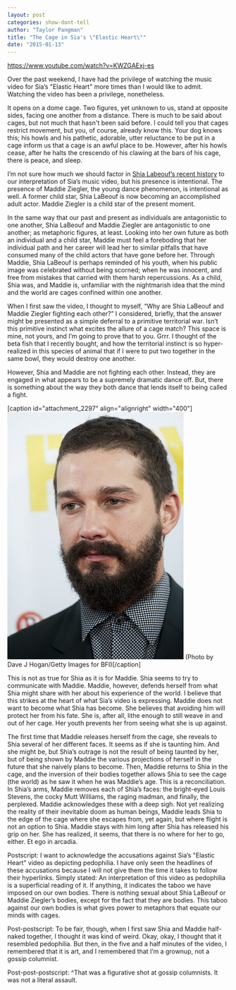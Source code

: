 ```yaml
---
layout: post
categories: show-dont-tell
author: "Taylor Pangman"
title: "The Cage in Sia's \"Elastic Heart\""
date: "2015-01-13"
---
```


https://www.youtube.com/watch?v=KWZGAExj-es

Over the past weekend, I have had the privilege of watching the music video for Sia’s "Elastic Heart" more times than I would like to admit. Watching the video has been a privilege, nonetheless. 

It opens on a dome cage. Two figures, yet unknown to us, stand at opposite sides, facing one another from a distance. There is much to be said about cages, but not much that hasn't been said before. I could tell you that cages restrict movement, but you, of course, already know this. Your dog knows this; his howls and his pathetic, adorable, utter reluctance to be put in a cage inform us that a cage is an awful place to be. However, after his howls cease, after he halts the crescendo of his clawing at the bars of his cage, there is peace, and sleep. 

I’m not sure how much we should factor in [Shia Labeouf’s recent history](http://www.thehighscreen.com/2014/10/will-the-real-shia-labeouf-please-stand-up/) to our interpretation of Sia’s music video, but his presence is intentional. The presence of Maddie Ziegler, the young dance phenomenon, is intentional as well. A former child star, Shia LaBeouf is now becoming an accomplished adult actor. Maddie Ziegler is a child star of the present moment. 

In the same way that our past and present as individuals are antagonistic to one another, Shia LaBeouf and Maddie Ziegler are antagonistic to one another; as metaphoric figures, at least. Looking into her own future as both an individual and a child star, Maddie must feel a foreboding that her individual path and her career will lead her to similar pitfalls that have consumed many of the child actors that have gone before her. Through Maddie, Shia LaBeouf is perhaps reminded of his youth, when his public image was celebrated without being scorned; when he was innocent, and free from mistakes that carried with them harsh repercussions. As a child, Shia was, and Maddie is, unfamiliar with the nightmarish idea that the mind and the world are cages confined within one another.

When I first saw the video, I thought to myself, “Why are Shia LaBeouf and Maddie Ziegler fighting each other?” I considered, briefly, that the answer might be presented as a simple deferral to a primitive territorial war. Isn’t this primitive instinct what excites the allure of a cage match? This space is mine, not yours, and I’m going to prove that to you. Grrr. I thought of the beta fish that I recently bought, and how the territorial instinct is so hyper-realized in this species of animal that if I were to put two together in the same bowl, they would destroy one another. 

However, Shia and Maddie are not fighting each other. Instead, they are engaged in what appears to be a supremely dramatic dance off. But, there is something about the way they both dance that lends itself to being called a fight.

\[caption id="attachment\_2297" align="alignright" width="400"\][![(Photo by Dave J Hogan/Getty Images for BFI)](/img/ShiaLabeouf_Fury_.jpg)](http://www.thehighscreen.com/wp-content/uploads/2015/01/ShiaLabeouf_Fury_.jpg) (Photo by Dave J Hogan/Getty Images for BFI)\[/caption\]

This is not as true for Shia as it is for Maddie. Shia seems to try to communicate with Maddie. Maddie, however, defends herself from what Shia might share with her about his experience of the world. I believe that this strikes at the heart of what Sia’s video is expressing. Maddie does not want to become what Shia has become. She believes that avoiding him will protect her from his fate. She is, after all, lithe enough to still weave in and out of her cage. Her youth prevents her from seeing what she is up against. 

The first time that Maddie releases herself from the cage, she reveals to Shia several of her different faces. It seems as if she is taunting him. And she might be, but Shia’s outrage is not the result of being taunted by her, but of being shown by Maddie the various projections of herself in the future that she naively plans to become. Then, Maddie returns to Shia in the cage, and the inversion of their bodies together allows Shia to see the cage (the world) as he saw it when he was Maddie’s age. This is a reconciliation. In Shia’s arms, Maddie removes each of Shia’s faces: the bright-eyed Louis Stevens, the cocky Mutt Williams, the raging madman, and finally, the perplexed. Maddie acknowledges these with a deep sigh. Not yet realizing the reality of their inevitable doom as human beings, Maddie leads Shia to the edge of the cage where she escapes from, yet again, but where flight is not an option to Shia. Maddie stays with him long after Shia has released his grip on her. She has realized, it seems, that there is no where for her to go, either. Et ego in arcadia.

Postscript: I want to acknowledge the accusations against Sia’s "Elastic Heart" video as depicting pedophilia. I have only seen the headlines of these accusations because I will not give them the time it takes to follow their hyperlinks. Simply stated: An interpretation of this video as pedophilia is a superficial reading of it. If anything, it indicates the taboo we have imposed on our own bodies. There is nothing sexual about Shia LaBeouf or Maddie Ziegler’s bodies, except for the fact that they are bodies. This taboo against our own bodies is what gives power to metaphors that equate our minds with cages. 

Post-postscript: To be fair, though, when I first saw Shia and Maddie half-naked together, I thought it was kind of weird. Okay, okay, I thought that it resembled pedophilia. But then, in the five and a half minutes of the video, I remembered that it is art, and I remembered that I’m a grownup, not a gossip columnist. 

Post-post-postscript: ^That was a figurative shot at gossip columnists. It was not a literal assault.
